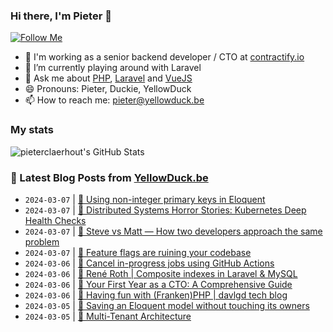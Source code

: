 ### Hi there, I'm Pieter 👋  
[![Follow Me](https://img.shields.io/github/followers/pieterclaerhout?label=Follow&style=social)](https://github.com/pieterclaerhout)

- 🏢 I'm working as a senior backend developer / CTO at [contractify.io](https://contractify.io)
- 🌱 I’m currently playing around with Laravel
- 💬 Ask me about [PHP](https://php.net), [Laravel](http://laravel.com) and [VueJS](https://vuejs.org)
- 😄 Pronouns: Pieter, Duckie, YellowDuck
- 📫 How to reach me: pieter@yellowduck.be

### My stats

![pieterclaerhout's GitHub Stats](https://github-readme-stats.vercel.app/api?username=pieterclaerhout&show_icons=true&count_private=true&line_height=40)

### 📩 Latest Blog Posts from [YellowDuck.be](https://www.yellowduck.be/)
<!-- BLOG-POST-LIST:START -->
- `2024-03-07` | [🐥 Using non-integer primary keys in Eloquent](https://www.yellowduck.be/posts/using-non-integer-primary-keys-in-eloquent)  
- `2024-03-07` | [🔗 Distributed Systems Horror Stories: Kubernetes Deep Health Checks](https://www.yellowduck.be/posts/distributed-systems-horror-stories-kubernetes-deep-health-checks-encore-blog)  
- `2024-03-07` | [🔗 Steve vs Matt — How two developers approach the same problem](https://www.yellowduck.be/posts/steve-vs-matt-how-two-developers-approach-the-same-problem-laravel-news)  
- `2024-03-07` | [🔗 Feature flags are ruining your codebase](https://www.yellowduck.be/posts/feature-flags-are-ruining-your-codebase)  
- `2024-03-06` | [🐥 Cancel in-progress jobs using GitHub Actions](https://www.yellowduck.be/posts/cancel-in-progress-jobs-using-github-actions)  
- `2024-03-06` | [🔗 René Roth | Composite indexes in Laravel &amp; MySQL](https://www.yellowduck.be/posts/rene-roth-composite-indexes-in-laravel-and-mysql)  
- `2024-03-06` | [🔗 Your First Year as a CTO: A Comprehensive Guide](https://www.yellowduck.be/posts/your-first-year-as-a-cto-a-comprehensive-guide)  
- `2024-03-06` | [🔗 Having fun with &lpar;Franken&rpar;PHP | davlgd tech blog](https://www.yellowduck.be/posts/having-fun-with-franken-php-davlgd-tech-blog)  
- `2024-03-05` | [🐥 Saving an Eloquent model without touching its owners](https://www.yellowduck.be/posts/saving-an-eloquent-model-without-touching-its-owners)  
- `2024-03-05` | [🔗 Multi-Tenant Architecture](https://www.yellowduck.be/posts/reddit-dive-into-anything)  

<!-- BLOG-POST-LIST:END -->
